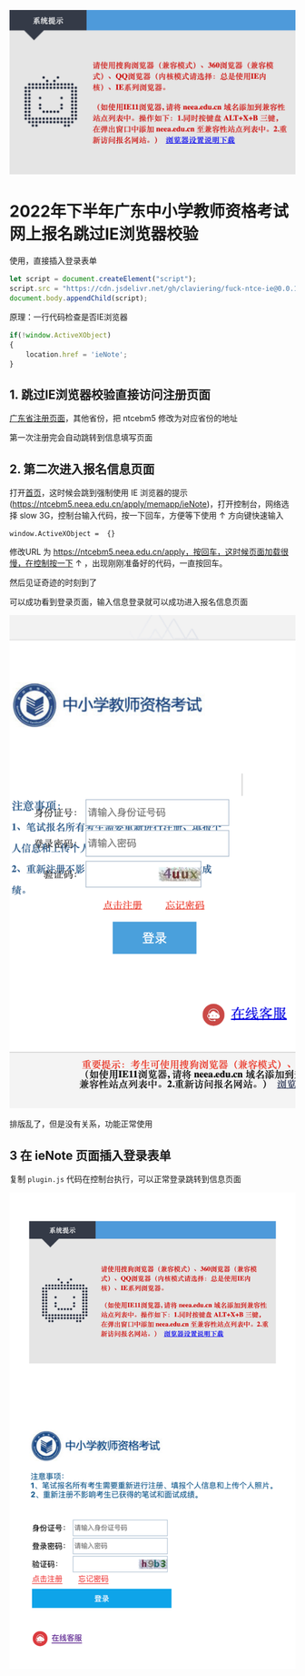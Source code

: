![IE浏览器提示](./public/1.png)

# 2022年下半年广东中小学教师资格考试网上报名跳过IE浏览器校验

使用，直接插入登录表单

```js
let script = document.createElement("script");
script.src = "https://cdn.jsdelivr.net/gh/claviering/fuck-ntce-ie@0.0.1/plugin.js";
document.body.appendChild(script);
```

原理：一行代码检查是否IE浏览器

```js
if(!window.ActiveXObject)
{
	location.href = 'ieNote';
}
```

## 1. 跳过IE浏览器校验直接访问注册页面

[广东省注册页面](https://ntcebm5.neea.edu.cn/apply/memapp/memReg)，其他省份，把 ntcebm5 修改为对应省份的地址

第一次注册完会自动跳转到信息填写页面

## 2. 第二次进入报名信息页面

打开[首页](https://ntcebm5.neea.edu.cn/apply)，这时候会跳到强制使用 IE 浏览器的提示 (https://ntcebm5.neea.edu.cn/apply/memapp/ieNote)，打开控制台，网络选择 slow 3G，控制台输入代码，按一下回车，方便等下使用 ↑ 方向键快速输入

```
window.ActiveXObject =  {}
```

修改URL 为 https://ntcebm5.neea.edu.cn/apply，按回车，这时候页面加载很慢，在控制按一下 ↑ ，出现刚刚准备好的代码，一直按回车。

然后见证奇迹的时刻到了

可以成功看到登录页面，输入信息登录就可以成功进入报名信息页面

![成功进入报名信息页面](./public/2.png)

排版乱了，但是没有关系，功能正常使用

## 3 在 ieNote 页面插入登录表单

复制 `plugin.js` 代码在控制台执行，可以正常登录跳转到信息页面

![插入效果](./public/3.png)